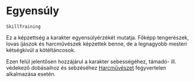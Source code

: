 # Egyensúly

`SkillTraining`

Ez a képzettség a karakter egyensúlyérzékét mutatja. Főképp tengerészek, lovas íjászok és harcművészek képzettek benne, de a legnagyobb mesteri kétségkívül a kötéltáncosok.

Ezen felül jelentősen hozzájárul a karakter sebességéhez, támadó- ill. védekező dobásaihoz és sebzéséhez [Harcművészet](skill:martial_arts) fegyvertelen alkalmazása esetén.